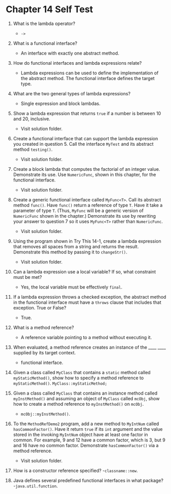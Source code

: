 # Chapter 14 Self Test

1. What is the lambda operator?
   - `->`
  
2. What is a functional interface?
   - An interface with exactly one abstract method.
  
3. How do functional interfaces and lambda expressions relate?
   - Lambda expressions can be used to define the implementation of the abstract method. The functional interface defines the target type.
  
4. What are the two general types of lambda expressions?
   - Single expression and block lambdas.
  
5. Show a lambda expression that returns `true` if a number is between 10 and 20, inclusive.
   - Visit solution folder.
  
6. Create a functional interface that can support the lambda expression you created in question 5. Call the interface `MyTest` and its abstract method `testing()`.
   - Visit solution folder.
  
7. Create a block lambda that computes the factorial of an integer value. Demonstrate its use. Use `NumericFunc`, shown in this chapter, for the functional interface.
   - Visit solution folder.
  
8. Create a generic functional interface called `MyFunc<T>`. Call its abstract method `func()`. Have `func()` return a reference of type `T`. Have it take a parameter of type `T`. (Thus, `MyFunc` will be a generic version of `NumericFunc` shown in the chapter.) Demonstrate its use by rewriting your answer to question 7 so it uses `MyFunc<T>` rather than `NumericFunc`.
   - Visit solution folder.
  
9. Using the program shown in Try This 14-1, create a lambda expression that removes all spaces from a string and returns the result. Demonstrate this method by passing it to `changeStr()`.
    - Visit solution folder.
  
10. Can a lambda expression use a local variable? If so, what constraint must be met?
    - Yes, the local variable must be effectively `final`.
   
11. If a lambda expression throws a checked exception, the abstract method in the functional interface must have a `throws` clause that includes that exception. True or False?
    - True.
   
12. What is a method reference?
    - A reference variable pointing to a method without executing it.
   
13. When evaluated, a method reference creates an instance of the ____ ____ supplied by its target context.
    - functional interface.
   
14. Given a class called `MyClass` that contains a `static` method called `myStaticMethod()`, show how to specify a method reference to `myStaticMethod()`.
    `MyClass::myStaticMethod;`

15. Given a class called `MyClass` that contains an instance method called `myInstMethod()` and assuming an object of `MyClass` called `mcObj`, show how to create a method reference to `myInstMethod()` on `mcObj`.
    - `mcObj::myInstMethod()`.
   
16. To the `MethodRefDemo2` program, add a new method to `MyIntNum` called `hasCommonFactor()`. Have it return `true` if its `int` argument and the value stored in the invoking `MyIntNum` object have at least one factor in common. For example, 9 and 12 have a common factor, which is 3, but 9 and 16 have no common factor. Demonstrate `hasCommonFactor()` via a method reference.
    - Visit solution folder.
   
17. How is a constructor reference specified?
    -`classname::new`.

18. Java defines several predefined functional interfaces in what package?
    -`java.util.function`.
